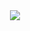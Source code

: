 <div align="center">
  <img src="https://github.com/user-attachments/assets/6781319b-1e05-4587-afbb-43a84173d21b"/>
</div>

